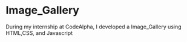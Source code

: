 # Image_Gallery
During my internship at CodeAlpha, I developed a Image_Gallery using HTML,CSS, and Javascript
